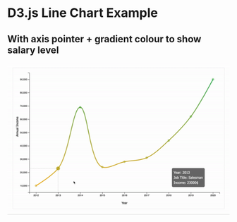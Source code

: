 # D3.js Line Chart Example
## With axis pointer + gradient colour to show salary level

![Bar Chart - Preview](preview.gif)


